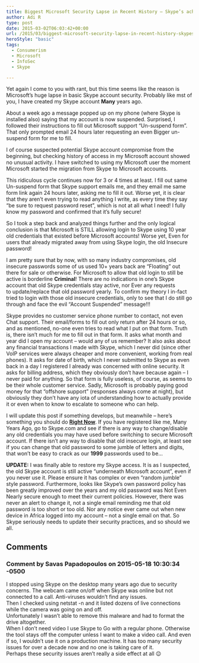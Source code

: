 ```yaml
---
title: Biggest Microsoft Security Lapse in Recent History – Skype’s achilles heel
author: Adi R
type: post
date: 2015-03-02T06:03:42+00:00
url: /2015/03/biggest-microsoft-security-lapse-in-recent-history-skypes-achilles-heel/
heroStyle: "basic"
tags:
  - Consumerism
  - Microsoft
  - InfoSec
  - Skype

---
```

Yet again I come to you with rant, but this time seems like the reason is Microsoft&#8217;s huge lapse in basic Skype account security. Probably like mst of you, I have created my Skype account **Many** years ago.

About a week ago a message popped up on my phone (where Skype is installed also) saying that my account is now suspended. Surprised, I followed their instructions to fill out Microsoft support &#8220;Un-suspend form&#8221;. That only prompted email 24 hours later requesting an even Bigger un-suspend form for me to fill.

I of course suspected potential Skype account compromise from the beginning, but checking history of access in my Microsoft account showed no unusual activity. I have switched to using my Microsoft user the moment Microsoft started the migration from Skype to Microsoft accounts.

This ridiculous cycle continues now for 3 or 4 times at least. I fill out same Un-suspend form that Skype support emails me, and they email me same form link again 24 hours later, asking me to fill it out. Worse yet, it is clear that they aren&#8217;t even trying to read anything I write, as every time they say &#8220;be sure to request password reset&#8221;, which is not at all what I need! I fully know my password and confirmed that it&#8217;s fully secure!

So I took a step back and analyzed things further and the only logical conclusion is that Microsoft is STILL allowing login to Skype using 10 year old credentials that existed before Microsoft accounts! Worse yet, Even for users that already migrated away from using Skype login, the old Insecure password!

I am pretty sure that by now, with so many industry compromises, old insecure passwords some of us used 10+ years back are &#8220;Floating&#8221; out there for sale or otherwise. For Microsoft to allow that old login to still be active is borderline **Criminal**! There are no indications in one&#8217;s Skype account that old Skype credentials stay active, nor Ever any requests to update/replace that old password yearly. To confirm my theory I in-fact tried to login with those old insecure credentials, only to see that I do still go through and face the evil &#8220;Account Suspended&#8221; message!!!

Skype provides no customer service phone number to contact, not even Chat support. Their email/forms to fill out only return after 24 hours or so, and as mentioned, no-one even tries to read what I put on that form. Truth is, there isn&#8217;t much for me to fill out in that form. It asks what month and year did I open my account &#8211; would any of us remember? It also asks about any financial transactions I made with Skype, which I never did (since other VoIP services were always cheaper and more convenient, working from real phones). It asks for date of birth, which I never submitted to Skype as even back in a day I registered I already was concerned with online security. It asks for billing address, which they obviously don&#8217;t have because again &#8211; I never paid for anything. So that form is fully useless, of course, as seems to be their whole customer service. Sadly, Microsoft is probably paying good money for that &#8220;offshore support&#8221; (responses always come at night), but obviously they don&#8217;t have any iota of understanding how to actually provide it or even when to know to escalate to someone who can help.

I will update this post if something develops, but meanwhile &#8211; here&#8217;s something you should do <span style="text-decoration: underline;"><strong>Right Now</strong></span>. If you have registered like me, Many Years Ago, go to Skype.com and see if there is any way to change/disable any old credentials you may have used before switching to secure Microsoft account. If there isn&#8217;t any way to disable that old insecure login, at least see if you can change that old password to some jumble of letters and digits, that won&#8217;t be easy to crack as our **1999** passwords used to be&#8230;

**UPDATE:** I was finally able to restore my Skype access. It is as I suspected, the old Skype account is still active &#8220;underneath Microsoft account&#8221;, even if you never use it. Please ensure it has complex or even &#8220;random jumble&#8221; style password. Furthermore, looks like Skype&#8217;s own password policy has been greatly improved over the years and my old password was Not Even Nearly secure enough to meet their current policies. However, there was never an alert to change it, not a single email reminding me that old password is too short or too old. Nor any notice ever came out when new device in Africa logged into my account &#8211; not a single email on that. So Skype seriously needs to update their security practices, and so should we all.

## Comments

### Comment by Savas Papadopoulos on 2015-05-18 10:30:34 -0500
I stopped using Skype on the desktop many years ago due to security concerns. The webcam came on/off when Skype was online but not connected to a call. Anti-viruses wouldn&#8217;t find any issues.  
Then I checked using netstat -n and it listed dozens of live connections while the camera was going on and off.  
Unfortunately I wasn&#8217;t able to remove this malware and had to format the drive altogether.  
When I don&#8217;t need video I use Skype to Go with a regular phone. Otherwise the tool stays off the computer unless I want to make a video call. And even if so, I wouldn&#8217;t use it on a production machine. It has too many security issues for over a decade now and no one is taking care of it.  
Perhaps these security issues aren&#8217;t really a side effect at all 😉
